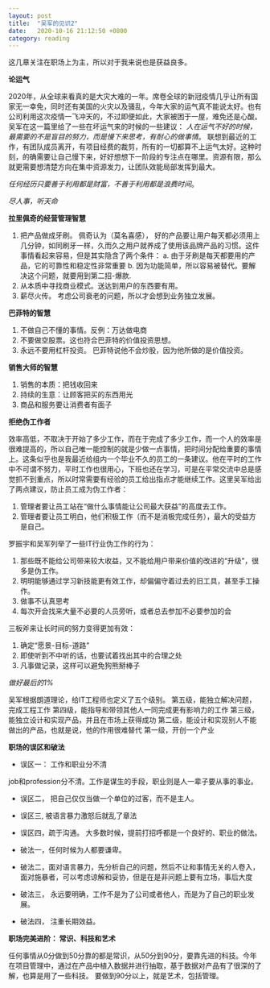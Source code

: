 ```yaml
---
layout: post
title:  "吴军的见识2"
date:   2020-10-16 21:12:50 +0800
category: reading
---
```


这几章关注在职场上为主，所以对于我来说也是获益良多。 

**论运气**

2020年，从全球来看真的是大灾大难的一年。席卷全球的新冠疫情几乎让所有国家无一幸免，同时还有美国的火灾以及骚乱，今年大家的运气真不能说太好。也有公司利用这次疫情一飞冲天的，不过即便如此，大家被困于一屋，难免还是心酸。 吴军在这一篇里给了一些在坏运气来的时候的一些建议： *人在运气不好的时候，最需要的不是盲目的努力，而是慢下来思考，有耐心的做事情*。 联想到最近的工作，有团队成员离开，有项目经费的裁剪，所有的一切都算不上运气太好。这种时刻，的确需要让自己慢下来，好好想想下一阶段的专注点在哪里。资源有限，那么就更需要想清楚方向在集中资源发力，让团队效能局部发挥到最大。 

*任何经历只要善于利用都是财富，不善于利用都是浪费时间*。 

*尽人事，听天命* 

**拉里佩奇的经营管理智慧**

1. 把产品做成牙刷。 佩奇认为（莫名喜感）， 好的产品要让用户每天都必须用上几分钟，如同刷牙一样，久而久之用户就养成了使用该品牌产品的习惯。这件事情看起来容易，但是其实隐含了两个条件： a. 由于牙刷是每天都要用的产品，它的可靠性和稳定性非常重要 b. 因为功能简单，所以容易被替代。要解决这个问题，就要用到第二招-爆款. 
2. 从本质中寻找商业模式。送达到用户的东西要有用。
3. 薪尽火传。 考虑公司衰老的问题，所以才会想到业务独立发展。

**巴菲特的智慧**

1. 不做自己不懂的事情。反例：万达做电商
2. 不要做空股票。这也符合巴菲特的价值投资思想。
3. 永远不要用杠杆投资。 巴菲特说他不会炒股，因为他所做的是价值投资。 

**销售大师的智慧**

1. 销售的本质：把钱收回来
2. 持续的生意：让顾客把买的东西用光
3. 商品和服务要让消费者有面子


**拒绝伪工作者**

效率高低，不取决于开始了多少工作，而在于完成了多少工作，而一个人的效率是很难提高的，所以自己唯一能控制的就是少做一点事情，把时间分配给重要的事情上。这条似乎也是我最近给组内一个毕业不久的员工的一条建议。他在平时的工作中不可谓不努力，平时工作也很用心，下班也还在学习，可是在平常交流中总是感觉抓不到重点，所以时常需要有经验的员工给出指点才能继续工作。这里吴军给出了两点建议，防止员工成为伪工作者：
1. 管理者要让员工站在“做什么事情能让公司最大获益”的高度去工作。 
2. 管理者要让员工明白，他们积极工作（而不是消极完成任务），最大的受益方是自己。 

罗振宇和吴军列举了一些IT行业伪工作的行为：
1. 那些既不能给公司带来较大收益，又不能给用户带来价值的改进的“升级”，很多是伪工作。
2. 明明能够通过学习新技能更有效工作，却偏偏守着过去的旧工具，甚至手工操作。
3. 做事不认真思考
4. 每次开会找来大量不必要的人员旁听，或者总去参加不必要参加的会

三板斧来让长时间的努力变得更加有效：
1. 确定“愿景-目标-道路”
2. 即使听到不中听的话，也要试着找出其中的合理之处
3. 凡事做记录，这样可以避免狗熊掰棒子

*做好最后的1%*

吴军根据朗道理论，给IT工程师也定义了五个级别。 
第五级，能独立解决问题，完成工程工作
第四级，能指导和带领其他人一同完成更有影响力的工作
第三级，能独立设计和实现产品，并且在市场上获得成功
第二级，能设计和实现别人不能做出的产品，也就是说，他的作用很难替代
第一级，开创一个产业

**职场的误区和破法**

- 误区一： 工作和职业分不清

job和profession分不清。工作是谋生的手段，职业则是人一辈子要从事的事业。

- 误区二， 把自己仅仅当做一个单位的过客，而不是主人。 

- 误区三, 被语言暴力激怒后就乱了章法

- 误区四，疏于沟通。 大多数时候，提前打招呼都是一个良好的、职业的做法。

- 破法一，任何时候为人都要谦卑。

- 破法二，面对语言暴力，先分析自己的问题，然后不让和事情无关的人卷入，面对施暴者，可以考虑谅解和妥协，但是在是非问题上要有立场，事后大度

- 破法三， 永远要明确，工作不是为了公司或者他人，而是为了自己的职业发展。

- 破法四， 注重长期效益。 

**职场完美进阶： 常识、科技和艺术**

任何事情从0分做到50分靠的都是常识，从50分到90分，要靠先进的科技。今年在项目管理中，通过在产品中植入数据并进行抽取，基于数据对产品有了很深的了解，也算是用了一些科技。 要做到90分以上，就是艺术，包括管理。